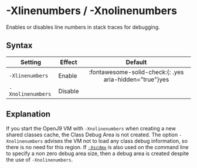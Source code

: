 <!--
* Copyright (c) 2017, 2021 IBM Corp. and others
*
* This program and the accompanying materials are made
* available under the terms of the Eclipse Public License 2.0
* which accompanies this distribution and is available at
* https://www.eclipse.org/legal/epl-2.0/ or the Apache
* License, Version 2.0 which accompanies this distribution and
* is available at https://www.apache.org/licenses/LICENSE-2.0.
*
* This Source Code may also be made available under the
* following Secondary Licenses when the conditions for such
* availability set forth in the Eclipse Public License, v. 2.0
* are satisfied: GNU General Public License, version 2 with
* the GNU Classpath Exception [1] and GNU General Public
* License, version 2 with the OpenJDK Assembly Exception [2].
*
* [1] https://www.gnu.org/software/classpath/license.html
* [2] http://openjdk.java.net/legal/assembly-exception.html
*
* SPDX-License-Identifier: EPL-2.0 OR Apache-2.0 OR GPL-2.0 WITH
* Classpath-exception-2.0 OR LicenseRef-GPL-2.0 WITH Assembly-exception
-->

# -Xlinenumbers / -Xnolinenumbers

Enables or disables line numbers in stack traces for debugging.

## Syntax

| Setting               | Effect  | Default                                                                            |
|-----------------------|---------|:----------------------------------------------------------------------------------:|
| `-Xlinenumbers`       | Enable  | :fontawesome-solid-check:{: .yes aria-hidden="true"}<span class="sr-only">yes</span> |
| `-Xnolinenumbers`     | Disable |                                                                                    |

## Explanation

If you start the OpenJ9 VM with `-Xnolinenumbers` when creating a new shared classes cache, the Class Debug Area is not created. The option `-Xnolinenumbers` advises the VM not to load any class debug information, so there is no need for this region. If [`-Xscdmx`](xscdmx.md) is also used on the command line to specify a non zero debug area size, then a debug area is created despite the use of `-Xnolinenumbers`.


<!-- ==== END OF TOPIC ==== xlinenumbers.md ==== -->
<!-- ==== END OF TOPIC ==== xnolinenumbers.md ==== -->
